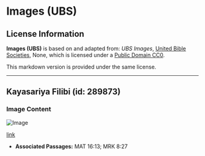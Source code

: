 # Images (UBS)

## License Information

**Images (UBS)** is based on and adapted from: _UBS Images_, [United Bible Societies](https://unitedbiblesocieties.org/), None, which is licensed under a [Public Domain CC0](https://creativecommons.org/public-domain/cc0/).

This markdown version is provided under the same license.



--------------------------------

## Kayasariya Filibi (id: 289873)

### Image Content

![Image](https://cdn.aquifer.bible/aquifer-content/resources/Media/WEB-0097_caesarea_philippi.jpg)

[link](https://cdn.aquifer.bible/aquifer-content/resources/Media/WEB-0097_caesarea_philippi.jpg)

* **Associated Passages:** MAT 16:13; MRK 8:27

